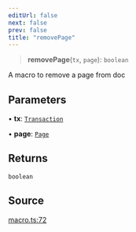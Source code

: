 ```yaml
---
editUrl: false
next: false
prev: false
title: "removePage"
---
```


> **removePage**(`tx`, `page`): `boolean`

A macro to remove a page from doc

## Parameters

• **tx**: [`Transaction`](/api-core/classes/transaction/)

• **page**: [`Page`](/api-core/classes/page/)

## Returns

`boolean`

## Source

[macro.ts:72](https://github.com/dakhetov/dgmjs/blob/main/packages/core/src/macro.ts#L72)
